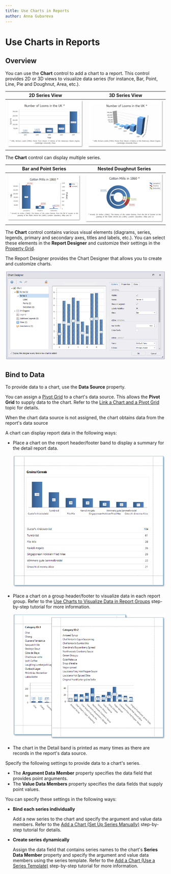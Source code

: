 ```yaml
---
title: Use Charts in Reports
author: Anna Gubareva
---
```

# Use Charts in Reports

## Overview

You can use the **Chart** control to add a chart to a report. This control provides 2D or 3D views to visualize data series (for instance, Bar, Point, Line, Pie and Doughnut, Area, etc.).

| 2D Series View | 3D Series View |
|---|---|
| ![](../../../../../images/eurd-win-chart-2d-series-example.png) | ![](../../../../../images/eurd-win-chart-3d-series-example.png) |

The **Chart** control can display multiple series.

| Bar and Point Series | Nested Doughnut Series |
|---|---|
| ![](../../../../../images/eurd-win-chart-bar-and-point-series.png) | ![](../../../../../images/eurd-win-chart-nested-doghnut-series.png)|

The **Chart** control contains various visual elements (diagrams, series, legends, primary and secondary axes, titles and labels, etc.). You can select these elements in the **Report Designer** and customize their settings in the [Property Grid](../../report-designer-tools/ui-panels/property-grid-tabbed-view.md).

The Report Designer provides the Chart Designer that allows you to create and customize charts.

![](../../../../../images/eurd-win-chart-designer-ui.png)

## Bind to Data

To provide data to a chart, use the **Data Source** property.

You can assign a [Pivot Grid](../../create-popular-reports/create-a-cross-tab-report.md) to a chart's data source. This allows the **Pivot Grid** to supply data to the chart. Refer to the  [Link a Chart and a Pivot Grid](link-a-chart-and-a-pivot-grid.md) topic for details.

When the chart data source is not assigned, the chart obtains data from the report's data source 

A chart can display report data in the following ways:

* Place a chart on the report header/footer band to display a summary for the detail report data.

    ![](../../../../../images/eurd-win-chart-in-report-header.png)

* Place a chart on a group header/footer to visualize data in each report group. Refer to the [Use Charts to Visualize Data in Report Groups](use-charts-to-visualize-data-in-report-groups.md) step-by-step tutorial for more information.

    ![](../../../../../images/eurd-win-chart-in-group-footer.png)

* The chart in the Detail band is printed as many times as there are records in the report's data source. 

Specify the following settings to provide data to a chart's series.

* The **Argument Data Member** property specifies the data field that provides point arguments.
* The **Value Data Members** property specifies the data fields that supply point values.

You can specify these settings in the following ways:

* **Bind each series individually**

    Add a new series to the chart and specify the argument and value data members. Refer to the [Add a Chart (Set Up Series Manually)](add-a-chart-set-up-series-manually.md) step-by-step tutorial for details.

* **Create series dynamically**

    Assign the data field that contains series names to the chart's **Series Data Member** property and specify the argument and value data members using the series template. Refer to the [Add a Chart (Use a Series Template)](add-a-chart-use-a-series-template.md) step-by-step tutorial for more information.
